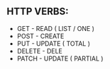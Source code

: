 ## HTTP VERBS:

- GET - READ ( LIST  / ONE )
- POST - CREATE 
- PUT - UPDATE ( TOTAL )
- DELETE - DELE
- PATCH - UPDATE ( PARTIAL )
